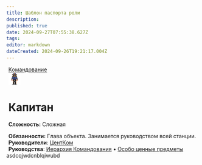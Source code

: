 ```yaml
---
title: Шаблон паспорта роли
description: 
published: true
date: 2024-09-27T07:55:38.627Z
tags: 
editor: markdown
dateCreated: 2024-09-26T19:21:17.004Z
---
```


<div style="display: flex; justify-content: center;">
  <div class="roles-passport comm">
    <div id="title" class="title comm">
      <a href="/roles/command" class="is-internal-link is-valid-page">Командование</a>
    </div>
    <div><div><div><img src="/roles/captain.png"></div></div><div><div>
      <h1 id="капитан" class="toc-header">Капитан</h1>
        <p><strong>Сложность:</strong> Сложная</p>
        <strong>Обязанности:</strong> Глава объекта. Занимается руководством всей станции.
      <br>
        <b>Руководители</b>: <a href="/roles/centralcommand" class="is-internal-link is-valid-page">ЦентКом</a>
      <br>
        <b>Руководства</b>: <a href="/guides/hierarchyofcommand" title="Иерархия Командования" class="is-internal-link is-valid-page">Иерархия Командования</a> • <a href="/guides/especiallyvaluableitems" title="Особо ценные предметы" class="is-internal-link is-valid-page">Особо ценные предметы</a>
        </div></div></div></div></div>
        
<div class="roles-passport"><div class="title comm">asdcqjwdcnblqiwubd</div></div>